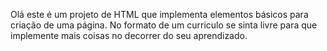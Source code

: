 Olá este é um projeto de HTML que implementa elementos básicos para criação de uma página.
No formato de um curriculo se sinta livre para que implemente mais coisas no decorrer do seu aprendizado.
